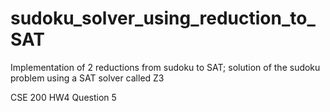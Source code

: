 # sudoku_solver_using_reduction_to_SAT
Implementation of 2 reductions from sudoku to SAT; solution of the sudoku problem using a SAT solver called Z3

CSE 200 HW4 Question 5

